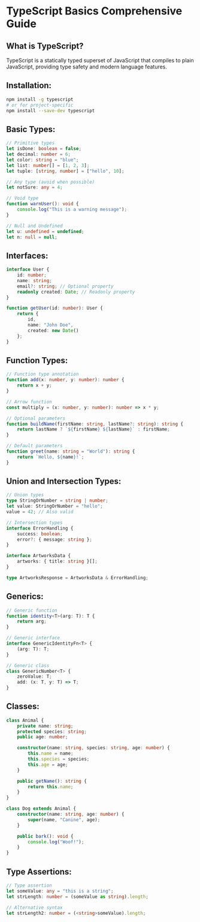 # TypeScript Basics Comprehensive Guide

## What is TypeScript?
TypeScript is a statically typed superset of JavaScript that compiles to plain JavaScript, providing type safety and modern language features.

## Installation:
```bash
npm install -g typescript
# or for project-specific
npm install --save-dev typescript
```

## Basic Types:
```typescript
// Primitive types
let isDone: boolean = false;
let decimal: number = 6;
let color: string = "blue";
let list: number[] = [1, 2, 3];
let tuple: [string, number] = ["hello", 10];

// Any type (avoid when possible)
let notSure: any = 4;

// Void type
function warnUser(): void {
    console.log("This is a warning message");
}

// Null and Undefined
let u: undefined = undefined;
let n: null = null;
```

## Interfaces:
```typescript
interface User {
    id: number;
    name: string;
    email?: string; // Optional property
    readonly created: Date; // Readonly property
}

function getUser(id: number): User {
    return {
        id,
        name: "John Doe",
        created: new Date()
    };
}
```

## Function Types:
```typescript
// Function type annotation
function add(x: number, y: number): number {
    return x + y;
}

// Arrow function
const multiply = (x: number, y: number): number => x * y;

// Optional parameters
function buildName(firstName: string, lastName?: string): string {
    return lastName ? `${firstName} ${lastName}` : firstName;
}

// Default parameters
function greet(name: string = "World"): string {
    return `Hello, ${name}!`;
}
```

## Union and Intersection Types:
```typescript
// Union types
type StringOrNumber = string | number;
let value: StringOrNumber = "hello";
value = 42; // Also valid

// Intersection types
interface ErrorHandling {
    success: boolean;
    error?: { message: string };
}

interface ArtworksData {
    artworks: { title: string }[];
}

type ArtworksResponse = ArtworksData & ErrorHandling;
```

## Generics:
```typescript
// Generic function
function identity<T>(arg: T): T {
    return arg;
}

// Generic interface
interface GenericIdentityFn<T> {
    (arg: T): T;
}

// Generic class
class GenericNumber<T> {
    zeroValue: T;
    add: (x: T, y: T) => T;
}
```

## Classes:
```typescript
class Animal {
    private name: string;
    protected species: string;
    public age: number;

    constructor(name: string, species: string, age: number) {
        this.name = name;
        this.species = species;
        this.age = age;
    }

    public getName(): string {
        return this.name;
    }
}

class Dog extends Animal {
    constructor(name: string, age: number) {
        super(name, "Canine", age);
    }

    public bark(): void {
        console.log("Woof!");
    }
}
```

## Type Assertions:
```typescript
// Type assertion
let someValue: any = "this is a string";
let strLength: number = (someValue as string).length;

// Alternative syntax
let strLength2: number = (<string>someValue).length;
```